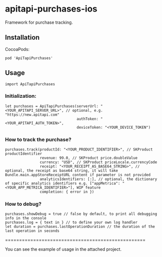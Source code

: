 # apitapi-purchases-ios

Framework for purchase tracking.

## Installation

CocoaPods:

```
pod 'ApiTapiPurchases'
```

## Usage

```
import ApiTapiPurchases
```

### Initialization:

```
let purchases = ApiTapiPurchases(serverUrl: "<YOUR_APITAPI_SERVER_URL>", // optional, e.g. "https://new.apitapi.com"
                                 authToken: "<YOUR_APITAPI_AUTH_TOKEN>",
                                 deviceToken: "<YOUR_DEVICE_TOKEN")
```

### How to track the purchase?

```
purchases.track(productId: "<YOUR_PRODUCT_IDENTIFIER>", // SKProduct productIdentifier
                revenue: 99.0, // SKProduct price.doubleValue
                currency: "USD", // SKProduct priceLocale.currencyCode
                receipt: "<YOUR_RECEIPT_AS_BASE64_STRING>", // optional, the receipt as base64 string, it will take Bundle.main.appStoreReceiptURL content if parameter is not provided
                analyticsIdentifiers: [:], // optional, the dictionary of specific analytics identifiers e.g. ["appMetrica": "<YOUR_APP_METRICA_IDENTIFIER>"], WIP feature
                completion: { error in })
```

### How to debug?

```
purchases.showDebug = true // false by default, to print all debugging info in the console
purchases.log = { text in } // to define your own log handler
let duration = purchases.lastOperationDuration // the duration of the last operation in seconds
```

==================================================

You can see the example of usage in the attached project.
